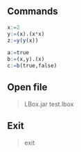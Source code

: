 ## Commands

```r
x:=2
y:=(x).(x*x)
z:=y(y(x))

a:=true
b:=(x,y).(x)
c:=b(true,false)
```

## Open file
> LBox.jar test.lbox

## Exit
> exit
